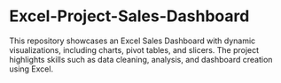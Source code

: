 # Excel-Project-Sales-Dashboard
This repository showcases an Excel Sales Dashboard with dynamic visualizations, including charts, pivot tables, and slicers. The project highlights skills such as data cleaning, analysis, and dashboard creation using Excel.
